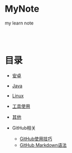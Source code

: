 # MyNote
my learn note


</br></br>
# **目录**

  * [安卓](https://github.com/AndBird/MyNote/blob/master/android/android_content.md)
  * [Java](https://github.com/AndBird/MyNote/blob/master/java/java_content.md)
  * [Linux](https://github.com/AndBird/MyNote/blob/master/linux/linux_content.md)
  * [工具使用](https://github.com/AndBird/MyNote/blob/master/工具使用/tool_content.md)
  * [其他](https://github.com/AndBird/MyNote/blob/master/其他/other_content.md)
  
  * GitHub相关
    * [GitHub使用技巧](https://github.com/AndBird/MyNote/blob/master/GitHub操作技巧.md)
    * [GitHub Markdown语法](https://github.com/AndBird/MyNote/blob/master/GitHub_Markdown语法.md)
